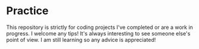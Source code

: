 # Practice
This repository is strictly for coding projects I've completed or are a work in progress. 
I welcome any tips! It's always interesting to see someone else's point of view.
I am still learning so any advice is appreciated!

